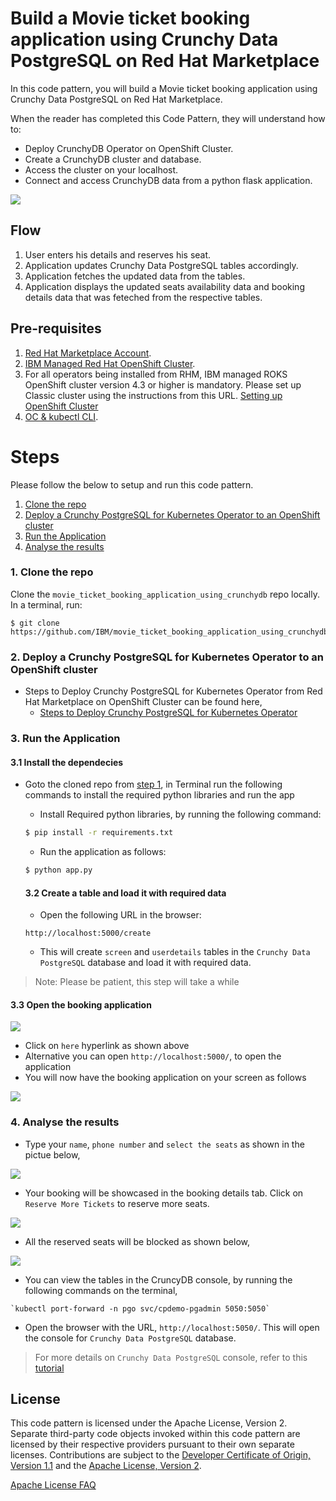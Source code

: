 # Build a Movie ticket booking application using Crunchy Data PostgreSQL on Red Hat Marketplace

In this code pattern, you will build a Movie ticket booking application using Crunchy Data PostgreSQL on Red Hat Marketplace.

When the reader has completed this Code Pattern, they will understand how to:

* Deploy CrunchyDB Operator on OpenShift Cluster.
* Create a CrunchyDB cluster and database.
* Access the cluster on your localhost.
* Connect and access CrunchyDB data from a python flask application.   

<!--add an image in this path-->
![](doc/source/images/Architecture.png)

<!--Optionally, add flow steps based on the architecture diagram-->
## Flow

1. User enters his details and reserves his seat.
2. Application updates Crunchy Data PostgreSQL tables accordingly.
3. Application fetches the updated data from the tables.
4. Application displays the updated seats availability data and booking details data that was feteched from the respective tables. 

## Pre-requisites

1. [Red Hat Marketplace Account](https://marketplace.redhat.com/en-us/registration/om).
2. [IBM Managed Red Hat OpenShift Cluster](https://cloud.ibm.com/kubernetes/catalog/create?platformType=openshift).
3. For all operators being installed from RHM, IBM managed ROKS OpenShift cluster version 4.3 or higher is mandatory. Please set up Classic cluster using the instructions from this URL.
[Setting up OpenShift Cluster](https://cloud.ibm.com/docs/openshift?topic=openshift-getting-started)
4. [OC & kubectl CLI](https://docs.openshift.com/container-platform/3.6/cli_reference/get_started_cli.html).

# Steps

Please follow the below to setup and run this code pattern.

1. [Clone the repo](#1-clone-the-repo)
2. [Deploy a Crunchy PostgreSQL for Kubernetes Operator to an OpenShift cluster](2-deploy-a-crunchy-postgresql-for-kubernetes-operator-to-an-openshift-cluster)
3. [Run the Application](#3-run-the-application)
4. [Analyse the results](#4-analyse-the-results)

### 1. Clone the repo

Clone the `movie_ticket_booking_application_using_crunchydb` repo locally. In a terminal, run:

```
$ git clone https://github.com/IBM/movie_ticket_booking_application_using_crunchydb
```
### 2. Deploy a Crunchy PostgreSQL for Kubernetes Operator to an OpenShift cluster

- Steps to Deploy Crunchy PostgreSQL for Kubernetes Operator from Red Hat Marketplace on OpenShift Cluster can be found here,
  - [Steps to Deploy Crunchy PostgreSQL for Kubernetes Operator](https://developer.ibm.com/tutorials/deploy-a-crunchy-posgresql-kubernetes-operator-red-hat-marketplace-openshift/)

### 3. Run the Application
    
   #### 3.1 Install the dependecies 
   
  - Goto the cloned repo from [step 1](#1-clone-the-repo), in Terminal run the following commands to install the required python libraries and run the app
    - Install Required python libraries, by running the following command:
    ```bash
    $ pip install -r requirements.txt
    ```
    
    - Run the application as follows:
    ```bash
    $ python app.py
    ```
    #### 3.2 Create a table and load it with required data
    
    - Open the following URL in the browser:
    
    `http://localhost:5000/create`
    
    - This will create `screen` and `userdetails` tables in the `Crunchy Data PostgreSQL` database  and load it with required data.
    
   > Note: Please be patient, this step will take a while
    
   #### 3.3 Open the booking application
   
   ![](doc/source/images/create.png)
   - Click on `here` hyperlink as shown above
   - Alternative you can open `http://localhost:5000/`, to open the application
   - You will now have the booking application on your screen as follows
   
   ![](doc/source/images/booking.png)
   
    
### 4. Analyse the results

   - Type your `name`, `phone number` and `select the seats` as shown in the pictue below,
   
   ![](doc/source/images/reserveseats.gif)
   
   - Your booking will be showcased in the booking details tab. Click on `Reserve More Tickets` to reserve more seats.
   
   ![](doc/source/images/viewusers.gif)
   
   - All the reserved seats will be blocked as shown below,
   
   ![](doc/source/images/reserved.png)
   
   - You can view the tables in the CruncyDB console, by running the following commands on the terminal,
   
    `kubectl port-forward -n pgo svc/cpdemo-pgadmin 5050:5050`
   
   - Open the browser with the URL, `http://localhost:5050/`. This will open the console for `Crunchy Data PostgreSQL` database.
   
   > For more details on `Crunchy Data PostgreSQL` console, refer to this [tutorial](https://github.com/IBM/perform-crud-operations-using-crunchy-Postgresaql-for-kubernetes-operator-rhm#step-2-perform-crud-operations-on-crunchydb-using-python)
   
   
<!-- keep this -->
## License

This code pattern is licensed under the Apache License, Version 2. Separate third-party code objects invoked within this code pattern are licensed by their respective providers pursuant to their own separate licenses. Contributions are subject to the [Developer Certificate of Origin, Version 1.1](https://developercertificate.org/) and the [Apache License, Version 2](https://www.apache.org/licenses/LICENSE-2.0.txt).

[Apache License FAQ](https://www.apache.org/foundation/license-faq.html#WhatDoesItMEAN)
   
   

